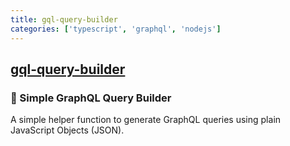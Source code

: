 ```yaml
---
title: gql-query-builder
categories: ['typescript', 'graphql', 'nodejs']
---
```

## [gql-query-builder](https://github.com/atulmy/gql-query-builder)

### 🔧 Simple GraphQL Query Builder


A simple helper function to generate GraphQL queries using plain JavaScript Objects (JSON).
